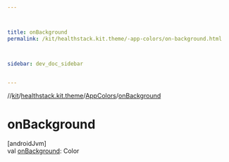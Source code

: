 ```yaml
---



title: onBackground
permalink: /kit/healthstack.kit.theme/-app-colors/on-background.html



sidebar: dev_doc_sidebar


---
```




//[kit](/kit.html)/[healthstack.kit.theme](../index.html)/[AppColors](index.html)/[onBackground](on-background.html)



# onBackground



[androidJvm]\
val [onBackground](on-background.html): Color






